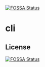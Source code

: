 [![FOSSA Status](https://app.fossa.io/api/projects/git%2Bgithub.com%2Fgosudo%2Fcli.svg?type=shield)](https://app.fossa.io/projects/git%2Bgithub.com%2Fgosudo%2Fcli?ref=badge_shield)

# cli

## License
[![FOSSA Status](https://app.fossa.io/api/projects/git%2Bgithub.com%2Fgosudo%2Fcli.svg?type=large)](https://app.fossa.io/projects/git%2Bgithub.com%2Fgosudo%2Fcli?ref=badge_large)